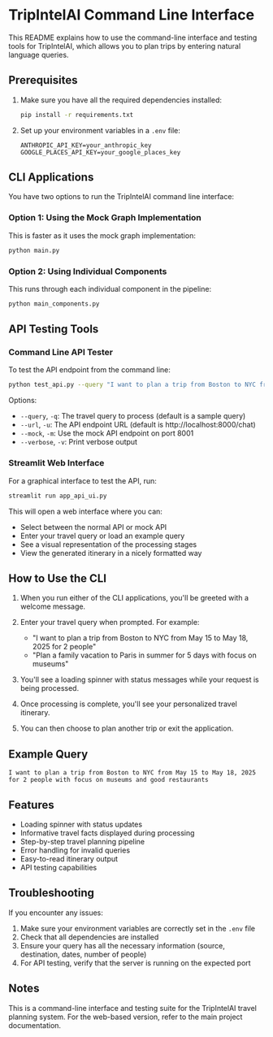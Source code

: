 # TripIntelAI Command Line Interface

This README explains how to use the command-line interface and testing tools for TripIntelAI, which allows you to plan trips by entering natural language queries.

## Prerequisites

1. Make sure you have all the required dependencies installed:
   ```bash
   pip install -r requirements.txt
   ```

2. Set up your environment variables in a `.env` file:
   ```
   ANTHROPIC_API_KEY=your_anthropic_key
   GOOGLE_PLACES_API_KEY=your_google_places_key
   ```

## CLI Applications

You have two options to run the TripIntelAI command line interface:

### Option 1: Using the Mock Graph Implementation

This is faster as it uses the mock graph implementation:

```bash
python main.py
```

### Option 2: Using Individual Components

This runs through each individual component in the pipeline:

```bash
python main_components.py
```

## API Testing Tools

### Command Line API Tester

To test the API endpoint from the command line:

```bash
python test_api.py --query "I want to plan a trip from Boston to NYC from May 15 to May 18, 2025 for 2 people"
```

Options:
- `--query`, `-q`: The travel query to process (default is a sample query)
- `--url`, `-u`: The API endpoint URL (default is http://localhost:8000/chat)
- `--mock`, `-m`: Use the mock API endpoint on port 8001
- `--verbose`, `-v`: Print verbose output

### Streamlit Web Interface

For a graphical interface to test the API, run:

```bash
streamlit run app_api_ui.py
```

This will open a web interface where you can:
- Select between the normal API or mock API
- Enter your travel query or load an example query
- See a visual representation of the processing stages
- View the generated itinerary in a nicely formatted way

## How to Use the CLI

1. When you run either of the CLI applications, you'll be greeted with a welcome message.

2. Enter your travel query when prompted. For example:
   - "I want to plan a trip from Boston to NYC from May 15 to May 18, 2025 for 2 people"
   - "Plan a family vacation to Paris in summer for 5 days with focus on museums"

3. You'll see a loading spinner with status messages while your request is being processed.

4. Once processing is complete, you'll see your personalized travel itinerary.

5. You can then choose to plan another trip or exit the application.

## Example Query

```
I want to plan a trip from Boston to NYC from May 15 to May 18, 2025 for 2 people with focus on museums and good restaurants
```

## Features

- Loading spinner with status updates
- Informative travel facts displayed during processing
- Step-by-step travel planning pipeline
- Error handling for invalid queries
- Easy-to-read itinerary output
- API testing capabilities

## Troubleshooting

If you encounter any issues:

1. Make sure your environment variables are correctly set in the `.env` file
2. Check that all dependencies are installed
3. Ensure your query has all the necessary information (source, destination, dates, number of people)
4. For API testing, verify that the server is running on the expected port

## Notes

This is a command-line interface and testing suite for the TripIntelAI travel planning system. For the web-based version, refer to the main project documentation. 